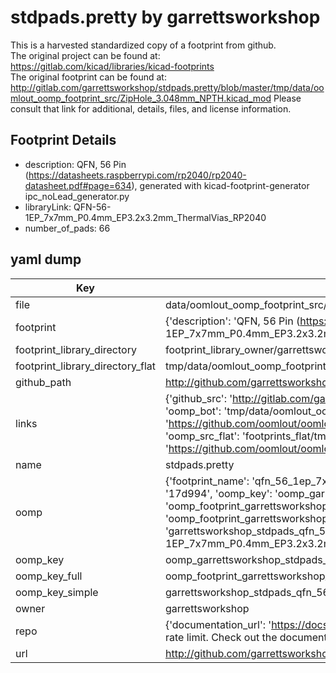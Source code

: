 # stdpads.pretty by garrettsworkshop  
This is a harvested standardized copy of a footprint from github.  
The original project can be found at:  
https://gitlab.com/kicad/libraries/kicad-footprints  
The original footprint can be found at:
http://gitlab.com/garrettsworkshop/stdpads.pretty/blob/master/tmp/data/oomlout_oomp_footprint_src/ZipHole_3.048mm_NPTH.kicad_mod
Please consult that link for additional, details, files, and license information.  
## Footprint Details
* description: QFN, 56 Pin (https://datasheets.raspberrypi.com/rp2040/rp2040-datasheet.pdf#page=634), generated with kicad-footprint-generator ipc_noLead_generator.py  
* libraryLink: QFN-56-1EP_7x7mm_P0.4mm_EP3.2x3.2mm_ThermalVias_RP2040  
* number_of_pads: 66  
## yaml dump  
| Key | Value |  
| --- | --- |  
| file | data/oomlout_oomp_footprint_src/stdpads.pretty/QFN-56-1EP_7x7mm_P0.4mm_EP3.2x3.2mm_ThermalVias_RP2040.kicad_mod |  
| footprint | {'description': 'QFN, 56 Pin (https://datasheets.raspberrypi.com/rp2040/rp2040-datasheet.pdf#page=634), generated with kicad-footprint-generator ipc_noLead_generator.py', 'libraryLink': 'QFN-56-1EP_7x7mm_P0.4mm_EP3.2x3.2mm_ThermalVias_RP2040', 'number_of_pads': 66} |  
| footprint_library_directory | footprint_library_owner/garrettsworkshop_stdpads.pretty |  
| footprint_library_directory_flat | tmp/data/oomlout_oomp_footprint_src/footprints_flat/garrettsworkshop_stdpads_qfn_56_1ep_7x7mm_p0_4mm_ep3_2x3_2mm_thermalvias_rp2040/working |  
| github_path | http://github.com/garrettsworkshop/stdpads.pretty/blob/master/tmp/data/oomlout_oomp_footprint_src/QFN-56-1EP_7x7mm_P0.4mm_EP3.2x3.2mm_ThermalVias_RP2040.kicad_mod |  
| links | {'github_src': 'http://gitlab.com/garrettsworkshop/stdpads.pretty/blob/master/tmp/data/oomlout_oomp_footprint_src/ZipHole_3.048mm_NPTH.kicad_mod', 'github_src_repo': 'https://gitlab.com/kicad/libraries/kicad-footprints', 'oomp_bot': 'tmp/data/oomlout_oomp_footprint_src/footprints/garrettsworkshop_stdpads_qfn_56_1ep_7x7mm_p0_4mm_ep3_2x3_2mm_thermalvias_rp2040/working', 'oomp_bot_github': 'https://github.com/oomlout/oomlout_oomp_footprint_bot/tree/main/tmp/data/oomlout_oomp_footprint_src/footprints/garrettsworkshop_stdpads_qfn_56_1ep_7x7mm_p0_4mm_ep3_2x3_2mm_thermalvias_rp2040/working', 'oomp_src_flat': 'footprints_flat/tmp/data/oomlout_oomp_footprint_src/footprints_flat/garrettsworkshop_stdpads_qfn_56_1ep_7x7mm_p0_4mm_ep3_2x3_2mm_thermalvias_rp2040/working', 'oomp_src_flat_github': 'https://github.com/oomlout/oomlout_oomp_footprint_src/tree/main/tmp/data/oomlout_oomp_footprint_src/footprints_flat/garrettsworkshop_stdpads_qfn_56_1ep_7x7mm_p0_4mm_ep3_2x3_2mm_thermalvias_rp2040/working'} |  
| name | stdpads.pretty |  
| oomp | {'footprint_name': 'qfn_56_1ep_7x7mm_p0_4mm_ep3_2x3_2mm_thermalvias_rp2040', 'library_name': 'stdpads', 'md5': '17d9946f633b55b4e3ffb08e1c53de5d', 'md5_10': '17d9946f63', 'md5_5': '17d99', 'md5_6': '17d994', 'oomp_key': 'oomp_garrettsworkshop_stdpads_qfn_56_1ep_7x7mm_p0_4mm_ep3_2x3_2mm_thermalvias_rp2040', 'oomp_key_extra': 'oomp_footprint_garrettsworkshop_stdpads_qfn_56_1ep_7x7mm_p0_4mm_ep3_2x3_2mm_thermalvias_rp2040', 'oomp_key_full': 'oomp_footprint_garrettsworkshop_stdpads_qfn_56_1ep_7x7mm_p0_4mm_ep3_2x3_2mm_thermalvias_rp2040_17d994', 'oomp_key_simple': 'garrettsworkshop_stdpads_qfn_56_1ep_7x7mm_p0_4mm_ep3_2x3_2mm_thermalvias_rp2040', 'original_filename': 'data/oomlout_oomp_footprint_src/stdpads.pretty/QFN-56-1EP_7x7mm_P0.4mm_EP3.2x3.2mm_ThermalVias_RP2040.kicad_mod', 'owner_name': 'garrettsworkshop'} |  
| oomp_key | oomp_garrettsworkshop_stdpads_qfn_56_1ep_7x7mm_p0_4mm_ep3_2x3_2mm_thermalvias_rp2040 |  
| oomp_key_full | oomp_footprint_garrettsworkshop_stdpads_qfn_56_1ep_7x7mm_p0_4mm_ep3_2x3_2mm_thermalvias_rp2040 |  
| oomp_key_simple | garrettsworkshop_stdpads_qfn_56_1ep_7x7mm_p0_4mm_ep3_2x3_2mm_thermalvias_rp2040 |  
| owner | garrettsworkshop |  
| repo | {'documentation_url': 'https://docs.github.com/rest/overview/resources-in-the-rest-api#rate-limiting', 'message': "API rate limit exceeded for 84.66.142.224. (But here's the good news: Authenticated requests get a higher rate limit. Check out the documentation for more details.)"} |  
| url | http://github.com/garrettsworkshop/stdpads.pretty |  


